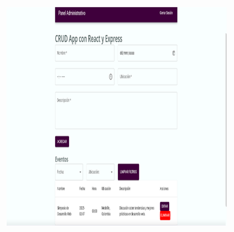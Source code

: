 <img src="https://github.com/lozadandres/Gesti-n-de-Eventos/blob/main/Captura.png" width="100%" height="500" alt="App"/>
